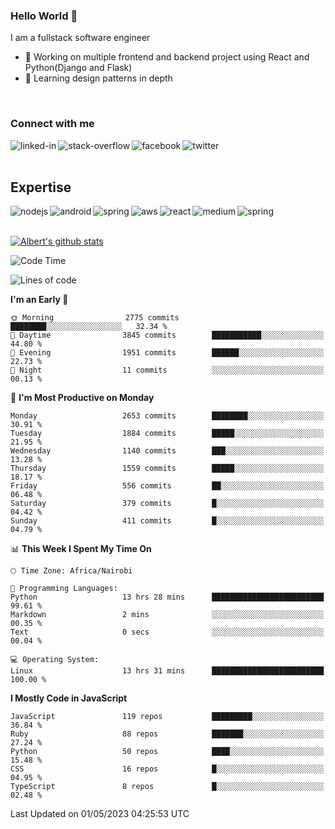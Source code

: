 

### Hello World 👋
I am a fullstack software engineer
- 🔭 Working on multiple frontend and backend project using React and Python(Django and Flask)
- 🌱 Learning design patterns in depth

<br>

### Connect with me

[<img align="left" alt="linked-in" src="https://img.shields.io/badge/linkedin-%230077B5.svg?&style=for-the-badge&logo=linkedin&logoColor=white" />](https://www.linkedin.com/in/albert-byrone/)

<!-- [<img align="left" alt="medium" src="https://img.shields.io/badge/medium-%2312100E.svg?&style=for-the-badge&logo=medium&logoColor=white" />](https://56faisal.medium.com/) -->

[<img align="left" alt="stack-overflow" src="https://img.shields.io/badge/stack%20overflow-FE7A16?logo=stack-overflow&logoColor=white&style=for-the-badge" />](https://stackoverflow.com/users/11916317/albert-byrone)

[<img align="left" alt="facebook" src="https://img.shields.io/badge/facebook-%231877F2.svg?&style=for-the-badge&logo=facebook&logoColor=white" />](https://web.facebook.com/albert.byrone.1/)

[<img align="left" alt="twitter" src="https://img.shields.io/badge/twitter-%231DA1F2.svg?&style=for-the-badge&logo=twitter&logoColor=white" />](https://twitter.com/byrone_albert)

<br>

<br>

## Expertise
<img align="left" alt="nodejs" src="https://img.shields.io/badge/python%20-%2343853D.svg?&style=for-the-badge&logo=node.js&logoColor=white" />
<img align="left" alt="android" src="https://img.shields.io/badge/Flask-3DDC84?logo=android&logoColor=white&style=for-the-badge" />
<img align="left" alt="spring" src="https://img.shields.io/badge/drf%20-%236DB33F.svg?&style=for-the-badge&logo=spring&logoColor=white" />
<img align="left" alt="aws" src="https://img.shields.io/badge/django%20AWS-%23232F3E?logo=amazon-aws&logoColor=white&style=for-the-badge" />
<img align="left" alt="react" src="https://img.shields.io/badge/react%20-%2320232a.svg?&style=for-the-badge&logo=react&logoColor=%2361DAFB" />
<img align="left" alt="medium" src="https://img.shields.io/badge/Angular-%23316192.svg?&style=for-the-badge&logo=postgresql&logoColor=white" />
<img align="left" alt="spring" src="https://img.shields.io/badge/Javascript%20-%236DB33F.svg?&style=for-the-badge&logo=spring&logoColor=white" />
<br>
<br>


[![Albert's github stats](https://github-readme-stats.vercel.app/api?username=Albert-Byrone&count_private=true&show_icons=true&theme=radical&hide_rank=false)](https://github.com/anuraghazra/github-readme-stats)

<!-- [![Top Langs](https://github-readme-stats.vercel.app/api/top-langs/?username=Albert-Byrone&layout=compact)](https://github.com/anuraghazra/github-readme-stats) -->

<!--
**Albert-Byrone/Albert-Byrone** is a ✨ _special_ ✨ repository because its `README.md` (this file) appears on your GitHub profile.

Here are some ideas to get you started:

- 🔭 I’m currently working on ...
- 🌱 I’m currently learning ...
- 👯 I’m looking to collaborate on ...
- 🤔 I’m looking for help with ...
- 💬 Ask me about ...
- 📫 How to reach me: ...
- 😄 Pronouns: ...
- ⚡ Fun fact: ...
-->


<!--START_SECTION:waka-->
![Code Time](http://img.shields.io/badge/Code%20Time-484%20hrs%2052%20mins-blue)

![Lines of code](https://img.shields.io/badge/From%20Hello%20World%20I%27ve%20Written-62.5%20million%20lines%20of%20code-blue)

**I'm an Early 🐤** 

```text
🌞 Morning                2775 commits        ████████░░░░░░░░░░░░░░░░░   32.34 % 
🌆 Daytime                3845 commits        ███████████░░░░░░░░░░░░░░   44.80 % 
🌃 Evening                1951 commits        ██████░░░░░░░░░░░░░░░░░░░   22.73 % 
🌙 Night                  11 commits          ░░░░░░░░░░░░░░░░░░░░░░░░░   00.13 % 
```
📅 **I'm Most Productive on Monday** 

```text
Monday                   2653 commits        ████████░░░░░░░░░░░░░░░░░   30.91 % 
Tuesday                  1884 commits        █████░░░░░░░░░░░░░░░░░░░░   21.95 % 
Wednesday                1140 commits        ███░░░░░░░░░░░░░░░░░░░░░░   13.28 % 
Thursday                 1559 commits        █████░░░░░░░░░░░░░░░░░░░░   18.17 % 
Friday                   556 commits         ██░░░░░░░░░░░░░░░░░░░░░░░   06.48 % 
Saturday                 379 commits         █░░░░░░░░░░░░░░░░░░░░░░░░   04.42 % 
Sunday                   411 commits         █░░░░░░░░░░░░░░░░░░░░░░░░   04.79 % 
```


📊 **This Week I Spent My Time On** 

```text
🕑︎ Time Zone: Africa/Nairobi

💬 Programming Languages: 
Python                   13 hrs 28 mins      █████████████████████████   99.61 % 
Markdown                 2 mins              ░░░░░░░░░░░░░░░░░░░░░░░░░   00.35 % 
Text                     0 secs              ░░░░░░░░░░░░░░░░░░░░░░░░░   00.04 % 

💻 Operating System: 
Linux                    13 hrs 31 mins      █████████████████████████   100.00 % 
```

**I Mostly Code in JavaScript** 

```text
JavaScript               119 repos           █████████░░░░░░░░░░░░░░░░   36.84 % 
Ruby                     88 repos            ███████░░░░░░░░░░░░░░░░░░   27.24 % 
Python                   50 repos            ████░░░░░░░░░░░░░░░░░░░░░   15.48 % 
CSS                      16 repos            █░░░░░░░░░░░░░░░░░░░░░░░░   04.95 % 
TypeScript               8 repos             █░░░░░░░░░░░░░░░░░░░░░░░░   02.48 % 
```




 Last Updated on 01/05/2023 04:25:53 UTC
<!--END_SECTION:waka-->
